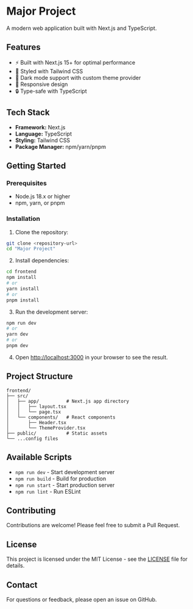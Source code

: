 # Major Project

A modern web application built with Next.js and TypeScript.

## Features

- ⚡ Built with Next.js 15+ for optimal performance
- 🎨 Styled with Tailwind CSS
- 🌙 Dark mode support with custom theme provider
- 📱 Responsive design
- 🔒 Type-safe with TypeScript

## Tech Stack

- **Framework:** Next.js
- **Language:** TypeScript
- **Styling:** Tailwind CSS
- **Package Manager:** npm/yarn/pnpm

## Getting Started

### Prerequisites

- Node.js 18.x or higher
- npm, yarn, or pnpm

### Installation

1. Clone the repository:
```bash
git clone <repository-url>
cd "Major Project"
```

2. Install dependencies:
```bash
cd frontend
npm install
# or
yarn install
# or
pnpm install
```

3. Run the development server:
```bash
npm run dev
# or
yarn dev
# or
pnpm dev
```

4. Open [http://localhost:3000](http://localhost:3000) in your browser to see the result.

## Project Structure

```
frontend/
├── src/
│   ├── app/          # Next.js app directory
│   │   ├── layout.tsx
│   │   └── page.tsx
│   └── components/   # React components
│       ├── Header.tsx
│       └── ThemeProvider.tsx
├── public/           # Static assets
└── ...config files
```

## Available Scripts

- `npm run dev` - Start development server
- `npm run build` - Build for production
- `npm run start` - Start production server
- `npm run lint` - Run ESLint

## Contributing

Contributions are welcome! Please feel free to submit a Pull Request.

## License

This project is licensed under the MIT License - see the [LICENSE](LICENSE) file for details.

## Contact

For questions or feedback, please open an issue on GitHub.
